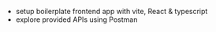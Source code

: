 - setup boilerplate frontend app with vite, React & typescript
- explore provided APIs using Postman